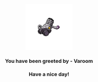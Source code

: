 <p align="center">
            <img src="https://raw.githubusercontent.com/PokeAPI/sprites/master/sprites/pokemon/965.png" width="150" height="150">
          </p>
          <h3 align="center">You have been greeted by - <b>Varoom</b></h3>
          <h3 align="center">Have a nice day!</h3>
        